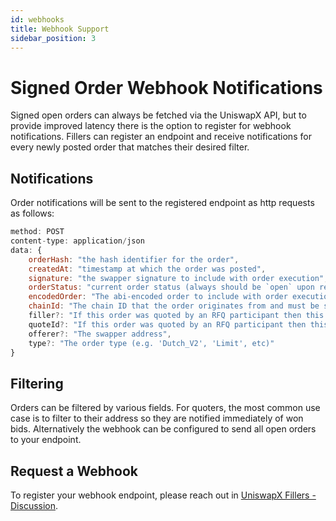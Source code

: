 ```yaml
---
id: webhooks
title: Webhook Support
sidebar_position: 3
---
```


# Signed Order Webhook Notifications

Signed open orders can always be fetched via the UniswapX API, but to provide improved latency there is the option to register for webhook notifications. Fillers can register an endpoint and receive notifications for every newly posted order that matches their desired filter. 

## Notifications

Order notifications will be sent to the registered endpoint as http requests as follows:

```jsx
method: POST
content-type: application/json
data: {
    orderHash: "the hash identifier for the order", 
    createdAt: "timestamp at which the order was posted",
    signature: "the swapper signature to include with order execution",
    orderStatus: "current order status (always should be `open` upon receiving notification)",
    encodedOrder: "The abi-encoded order to include with order execution. This can be decoded using the Uniswapx-SDK (https://github.com/uniswap/uniswapx-sdk) to verify order fields and signature",
    chainId: "The chain ID that the order originates from and must be settled on",
    filler?: "If this order was quoted by an RFQ participant then this will be their filler address",
    quoteId?: "If this order was quoted by an RFQ participant then this will be the requestId from the quote request",
    offerer?: "The swapper address",
    type?: "The order type (e.g. 'Dutch_V2', 'Limit', etc)"
}
```

## Filtering
Orders can be filtered by various fields. For quoters, the most common use case is to filter to their address so they are notified immediately of won bids. Alternatively the webhook can be configured to send all open orders to your endpoint.


## Request a Webhook
To register your webhook endpoint, please reach out in [UniswapX Fillers - Discussion](https://t.me/UniswapXdiscussion).


